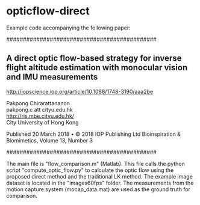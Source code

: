 # opticflow-direct

Example code accompanying the following paper:

#############################################

A direct optic flow-based strategy for inverse flight altitude estimation with monocular vision and IMU measurements
-------
http://iopscience.iop.org/article/10.1088/1748-3190/aaa2be

Pakpong Chirarattananon<br />
pakpong.c att cityu.edu.hk<br />
http://ris.mbe.cityu.edu.hk/<br />
City University of Hong Kong

Published 20 March 2018 • © 2018 IOP Publishing Ltd
Bioinspiration & Biomimetics, Volume 13, Number 3

#############################################

The main file is "flow_comparison.m" (Matlab). This file calls the python script "compute_optic_flow.py" to calculate the optic flow using the proposed direct method and the traditional LK method. The example image dataset is located in the "images60fps" folder. The measurements from the motion capture system (mocap_data.mat) are used as the ground truth for comparison.

